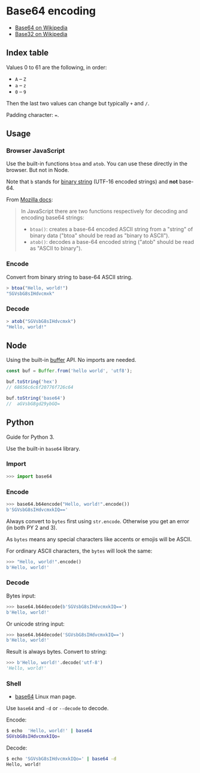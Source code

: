 # Base64 encoding

- [Base64 on Wikipedia](https://en.wikipedia.org/wiki/Base64)
- [Base32 on Wikipedia](https://en.wikipedia.org/wiki/Base32)


## Index table

Values 0 to 61 are the following, in order:

- `A` – `Z`
- `a` – `z`
- `0` – `9`

Then the last two values can change but typically `+` and `/`.

Padding character: `=`.

## Usage

### Browser JavaScript

Use the built-in functions `btoa` and `atob`. You can use these directly in the browser. But not in Node.

Note that `b` stands for [binary string](https://developer.mozilla.org/en-US/docs/Web/API/DOMString/Binary) (UTF-16 encoded strings) and **not** base-64.

From [Mozilla docs](https://developer.mozilla.org/en-US/docs/Glossary/Base64):

> In JavaScript there are two functions respectively for decoding and encoding base64 strings:
>
> - `btoa()`: creates a base-64 encoded ASCII string from a "string" of binary data ("btoa" should be read as "binary to ASCII").
> - `atob()`: decodes a base-64 encoded string ("atob" should be read as "ASCII to binary").

### Encode

Convert from binary string to base-64 ASCII string.

```javascript
> btoa("Hello, world!")
"SGVsbG8sIHdvcmxk"
```

### Decode

```javascript
> atob("SGVsbG8sIHdvcmxk")
"Hello, world!"
```

## Node

Using the built-in [buffer](https://nodejs.org/api/buffer.html) API. No imports are needed.

```javascript
const buf = Buffer.from('hello world', 'utf8');

buf.toString('hex')
// 68656c6c6f20776f726c64

buf.toString('base64')
//  aGVsbG8gd29ybGQ=
```


## Python

Guide for Python 3.

Use the built-in `base64` library.

### Import

```python
>>> import base64
```

### Encode

```python
>>> base64.b64encode("Hello, world!".encode())
b'SGVsbG8sIHdvcmxkIQ=='
```

Always convert to `bytes` first using `str.encode`. Otherwise you get an error (in both PY 2 and 3).

As `bytes` means any special characters like accents or emojis will be ASCII.

For ordinary ASCII characters, the `bytes` will look the same:

```python
>>> "Hello, world!".encode()
b'Hello, world!'
```

### Decode

Bytes input:

```python
>>> base64.b64decode(b'SGVsbG8sIHdvcmxkIQ==')
b'Hello, world!'
```

Or unicode string input:

```python
>>> base64.b64decode('SGVsbG8sIHdvcmxkIQ==')
b'Hello, world!'
```

Result is always bytes. Convert to string:

```python
>>> b'Hello, world!'.decode('utf-8')
'Hello, world!'
```

### Shell

- [base64](https://linux.die.net/man/1/base64) Linux man page.

Use `base64` and `-d` or `--decode` to decode.

Encode:

```sh
$ echo  'Hello, world!' | base64
SGVsbG8sIHdvcmxkIQo=
```

Decode:

```sh
$ echo 'SGVsbG8sIHdvcmxkIQo=' | base64 -d
Hello, world!
```
